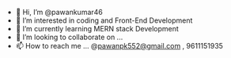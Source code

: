 - 👋 Hi, I’m @pawankumar46
- 👀 I’m interested in coding and Front-End Development
- 🌱 I’m currently learning MERN stack Development
- 💞️ I’m looking to collaborate on ...
- 📫 How to reach me ... @pawanpk552@gmail.com , 9611151935 

<!---
pawankumar46/pawankumar46 is a ✨ special ✨ repository because its `README.md` (this file) appears on your GitHub profile.
You can click the Preview link to take a look at your changes.
--->
